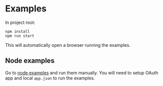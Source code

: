 # Examples

In project root:
```
npm install
npm run start
```
This will automatically open a browser running the examples.

## Node examples

Go to [node examples](/node) and run them manually. You will need to setup OAuth app and local `app.json` to run the examples.
